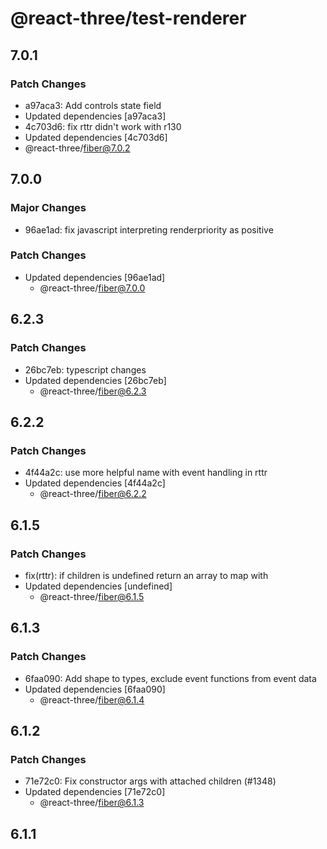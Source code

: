 # @react-three/test-renderer

## 7.0.1

### Patch Changes

- a97aca3: Add controls state field
- Updated dependencies [a97aca3]
- 4c703d6: fix rttr didn't work with r130
- Updated dependencies [4c703d6]
- @react-three/fiber@7.0.2

## 7.0.0

### Major Changes

- 96ae1ad: fix javascript interpreting renderpriority as positive

### Patch Changes

- Updated dependencies [96ae1ad]
  - @react-three/fiber@7.0.0

## 6.2.3

### Patch Changes

- 26bc7eb: typescript changes
- Updated dependencies [26bc7eb]
  - @react-three/fiber@6.2.3

## 6.2.2

### Patch Changes

- 4f44a2c: use more helpful name with event handling in rttr
- Updated dependencies [4f44a2c]
  - @react-three/fiber@6.2.2

## 6.1.5

### Patch Changes

- fix(rttr): if children is undefined return an array to map with
- Updated dependencies [undefined]
  - @react-three/fiber@6.1.5

## 6.1.3

### Patch Changes

- 6faa090: Add shape to types, exclude event functions from event data
- Updated dependencies [6faa090]
  - @react-three/fiber@6.1.4

## 6.1.2

### Patch Changes

- 71e72c0: Fix constructor args with attached children (#1348)
- Updated dependencies [71e72c0]
  - @react-three/fiber@6.1.3

## 6.1.1
